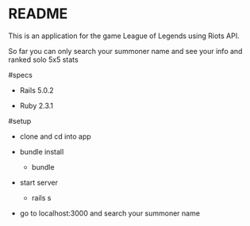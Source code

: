 # README

This is an application for the game League of Legends using Riots API.

So far you can only search your summoner name and see your info and ranked solo 5x5 stats

#specs

* Rails 5.0.2

* Ruby 2.3.1

#setup

* clone and cd into app

* bundle install
  - bundle

* start server
  - rails s

* go to localhost:3000 and search your summoner name
